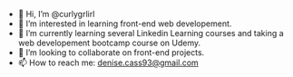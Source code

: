 - 👋 Hi, I’m @curlygrlirl
- 👀 I’m interested in learning front-end web developement.
- 🌱 I’m currently learning several Linkedin Learning courses and taking a web developement bootcamp course on Udemy.
- 💞️ I’m looking to collaborate on front-end projects.
- 📫 How to reach me: denise.cass93@gmail.com

<!---
curlygrlirl/curlygrlirl is a ✨ special ✨ repository because its `README.md` (this file) appears on your GitHub profile.
You can click the Preview link to take a look at your changes.
--->
